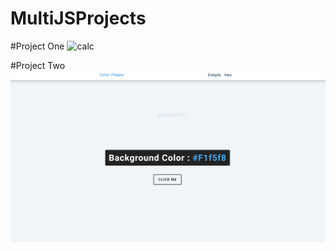 # MultiJSProjects
#Project One 
![calc](https://github.com/LuaiObaid/MultiJSProjects/assets/73743364/8959fcf9-2a39-47e2-94d7-079628d2ddab)



#Project Two  
![Color Flipper](./RandomColorGenerator/colorFliper.PNG)

